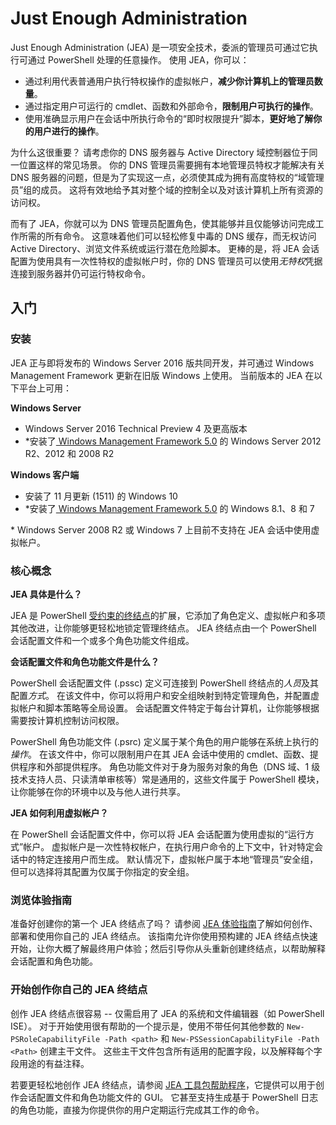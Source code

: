 # Just Enough Administration
Just Enough Administration (JEA) 是一项安全技术，委派的管理员可通过它执行可通过 PowerShell 处理的任意操作。
使用 JEA，你可以：
- 通过利用代表普通用户执行特权操作的虚拟帐户，**减少你计算机上的管理员数量**。
- 通过指定用户可运行的 cmdlet、函数和外部命令，**限制用户可执行的操作**。
- 使用准确显示用户在会话中所执行命令的“即时权限提升”脚本，**更好地了解你的用户进行的操作**。

为什么这很重要？
请考虑你的 DNS 服务器与 Active Directory 域控制器位于同一位置这样的常见场景。
你的 DNS 管理员需要拥有本地管理员特权才能解决有关 DNS 服务器的问题，但是为了实现这一点，必须使其成为拥有高度特权的“域管理员”组的成员。
这将有效地给予其对整个域的控制全以及对该计算机上所有资源的访问权。

而有了 JEA，你就可以为 DNS 管理员配置角色，使其能够并且仅能够访问完成工作所需的所有命令。
这意味着他们可以轻松修复中毒的 DNS 缓存，而无权访问 Active Directory、浏览文件系统或运行潜在危险脚本。
更棒的是，将 JEA 会话配置为使用具有一次性特权的虚拟帐户时，你的 DNS 管理员可以使用*无特权*凭据连接到服务器并仍可运行特权命令。

## 入门

### 安装
JEA 正与即将发布的 Windows Server 2016 版共同开发，并可通过 Windows Management Framework 更新在旧版 Windows 上使用。
当前版本的 JEA 在以下平台上可用：

**Windows Server**
- Windows Server 2016 Technical Preview 4 及更高版本
- \*安装了[ Windows Management Framework 5.0](https://www.microsoft.com/en-us/download/details.aspx?id=50395) 的 Windows Server 2012 R2、2012 和 2008 R2

**Windows 客户端**
- 安装了 11 月更新 (1511) 的 Windows 10
- \*安装了[ Windows Management Framework 5.0](https://www.microsoft.com/en-us/download/details.aspx?id=50395) 的 Windows 8.1、8 和 7

\* Windows Server 2008 R2 或 Windows 7 上目前不支持在 JEA 会话中使用虚拟帐户。


### 核心概念
**JEA 具体是什么？**

JEA 是 PowerShell [受约束的终结点](http://blogs.technet.com/b/heyscriptingguy/archive/2014/03/31/introduction-to-powershell-endpoints.aspx)的扩展，它添加了角色定义、虚拟帐户和多项其他改进，让你能够更轻松地锁定管理终结点。
JEA 终结点由一个 PowerShell 会话配置文件和一个或多个角色功能文件组成。

**会话配置文件和角色功能文件是什么？**

PowerShell 会话配置文件 (.pssc) 定义可连接到 PowerShell 终结点的*人员*及其配置*方式*。
在该文件中，你可以将用户和安全组映射到特定管理角色，并配置虚拟帐户和脚本策略等全局设置。
会话配置文件特定于每台计算机，让你能够根据需要按计算机控制访问权限。

PowerShell 角色功能文件 (.psrc) 定义属于某个角色的用户能够在系统上执行的*操作*。
在该文件中，你可以限制用户在其 JEA 会话中使用的 cmdlet、函数、提供程序和外部提供程序。
角色功能文件对于身为服务对象的角色（DNS 域、1 级技术支持人员、只读清单审核等）常是通用的，这些文件属于 PowerShell 模块，让你能够在你的环境中以及与他人进行共享。

**JEA 如何利用虚拟帐户？**

在 PowerShell 会话配置文件中，你可以将 JEA 会话配置为使用虚拟的“运行方式”帐户。
虚拟帐户是一次性特权帐户，在执行用户命令的上下文中，针对特定会话中的特定连接用户而生成。
默认情况下，虚拟帐户属于本地“管理员”安全组，但可以选择将其配置为仅属于你指定的安全组。

### 浏览体验指南
准备好创建你的第一个 JEA 终结点了吗？
请参阅 [JEA 体验指南](jea-uide.md)了解如何创作、部署和使用你自己的 JEA 终结点。
该指南允许你使用预构建的 JEA 终结点快速开始，让你大概了解最终用户体验；然后引导你从头重新创建终结点，以帮助解释会话配置和角色功能。

### 开始创作你自己的 JEA 终结点
创作 JEA 终结点很容易 -- 仅需启用了 JEA 的系统和文件编辑器（如 PowerShell ISE）。
对于开始使用很有帮助的一个提示是，使用不带任何其他参数的 `New-PSRoleCapabilityFile -Path <path>` 和 `New-PSSessionCapabilityFile -Path <Path>` 创建主干文件。
这些主干文件包含所有适用的配置字段，以及解释每个字段用途的有益注释。

若要更轻松地创作 JEA 终结点，请参阅 [JEA 工具包帮助程序](http://blogs.technet.com/b/privatecloud/archive/2015/12/20/introducing-the-updated-jea-helper-tool.aspx)，它提供可以用于创作会话配置文件和角色功能文件的 GUI。
它甚至支持生成基于 PowerShell 日志的角色功能，直接为你提供你的用户定期运行完成其工作的命令。


<!--HONumber=Jun16_HO3-->


